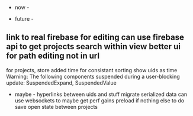 - now -


- future -

link to real firebase for editing
can use firebase api to get projects
search within view
better ui for path editing not in url
----
for projects, store added time for consistant sorting
show uids as time
Warning: The following components suspended during a user-blocking update: SuspendedExpand, SuspendedValue

- maybe -
hyperlinks between uids and stuff
migrate serialized data
can use websockets to maybe get perf gains
preload if nothing else to do
save open state between projects
